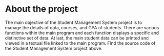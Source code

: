 # About the project
The main objective of the Student Management System project is to manage the details of data, courses, and GPA of students. There are various functions within the main program and each function displays a specific and distinctive set of data. At last, the main student data can be printed and viewed in a textual file linked to the main program.  Find the source code of the Student Management System project above.
